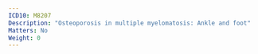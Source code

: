 ```yaml
---
ICD10: M8207
Description: "Osteoporosis in multiple myelomatosis: Ankle and foot"
Matters: No
Weight: 0
---
```


